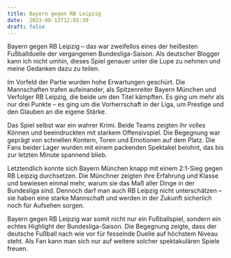 ```yaml
---
title: Bayern gegen RB Leipzig
date:  2023-08-13T12:05:39
draft: false
---
```


Bayern gegen RB Leipzig – das war zweifellos eines der heißesten Fußballduelle der vergangenen Bundesliga-Saison. Als deutscher Blogger kann ich nicht umhin, dieses Spiel genauer unter die Lupe zu nehmen und meine Gedanken dazu zu teilen.

Im Vorfeld der Partie wurden hohe Erwartungen geschürt. Die Mannschaften trafen aufeinander, als Spitzenreiter Bayern München und Verfolger RB Leipzig, die beide um den Titel kämpften. Es ging um mehr als nur drei Punkte – es ging um die Vorherrschaft in der Liga, um Prestige und den Glauben an die eigene Stärke.

Das Spiel selbst war ein wahrer Krimi. Beide Teams zeigten ihr volles Können und beeindruckten mit starkem Offensivspiel. Die Begegnung war geprägt von schnellen Kontern, Toren und Emotionen auf dem Platz. Die Fans beider Lager wurden mit einem packenden Spektakel belohnt, das bis zur letzten Minute spannend blieb.

Letztendlich konnte sich Bayern München knapp mit einem 2:1-Sieg gegen RB Leipzig durchsetzen. Die Münchner zeigten ihre Erfahrung und Klasse und bewiesen einmal mehr, warum sie das Maß aller Dinge in der Bundesliga sind. Dennoch darf man auch RB Leipzig nicht unterschätzen – sie haben eine starke Mannschaft und werden in der Zukunft sicherlich noch für Aufsehen sorgen.

Bayern gegen RB Leipzig war somit nicht nur ein Fußballspiel, sondern ein echtes Highlight der Bundesliga-Saison. Die Begegnung zeigte, dass der deutsche Fußball nach wie vor für fesselnde Duelle auf höchstem Niveau steht. Als Fan kann man sich nur auf weitere solcher spektakulären Spiele freuen.